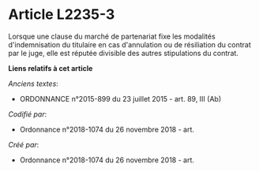 # Article L2235-3

Lorsque une clause du marché de partenariat fixe les modalités d'indemnisation du titulaire en cas d'annulation ou de
résiliation du contrat par le juge, elle est réputée divisible des autres stipulations du contrat.

**Liens relatifs à cet article**

_Anciens textes_:

  - ORDONNANCE n°2015-899 du 23 juillet 2015 - art. 89, III (Ab)

_Codifié par_:

  - Ordonnance n°2018-1074 du 26 novembre 2018 - art.

_Créé par_:

  - Ordonnance n°2018-1074 du 26 novembre 2018 - art.
